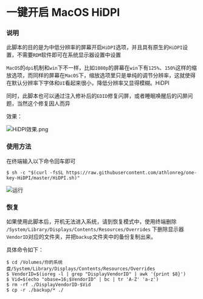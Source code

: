# 一键开启 MacOS HiDPI

### 说明

此脚本的目的是为中低分辨率的屏幕开启`HiDPI`选项，并且具有原生的`HiDPI`设置，不需要`RDM`软件即可在系统显示器设置中设置

`MacOS`的`dpi`机制和`win`下不一样，比如`1080p`的屏幕在`win`下有`125%`、`150%`这样的缩放选项，而同样的屏幕在`MacOS`下，缩放选项里只是单纯的调节分辨率，这就使得在默认分辨率下字体和`UI`看起来很小，降低分辨率又显得模糊。HiDPI

同时，此脚本也可以通过注入修补后的`EDID`修复闪屏，或者睡眠唤醒后的闪屏问题，当然这个修复因人而异

效果：

![HiDPI效果.png](https://i.loli.net/2017/10/26/59f199e85deb7.png)

### 使用方法

在终端输入以下命令回车即可

```
$ sh -c "$(curl -fsSL https://raw.githubusercontent.com/athlonreg/one-key-HiDPI/master/HiDPI.sh)"
```

![运行](https://i.loli.net/2018/04/03/5ac2963c7b26b.png)

### 恢复

如果使用此脚本后，开机无法进入系统，请到恢复模式中，使用终端删除 `/System/Library/Displays/Contents/Resources/Overrides` 下删除显示器`VendorID`对应的文件夹，并把`backup`文件夹中的备份复制出来。

具体命令如下：

```
$ cd /Volumes/你的系统盘/System/Library/Displays/Contents/Resources/Overrides
$ VendorID=$(ioreg -l | grep "DisplayVendorID" | awk '{print $8}')
$ Vid=$(echo "obase=16;$VendorID" | bc | tr 'A-Z' 'a-z')
$ rm -rf ./DisplayVendorID-$Vid
$ cp -r ./backup/* ./
```


